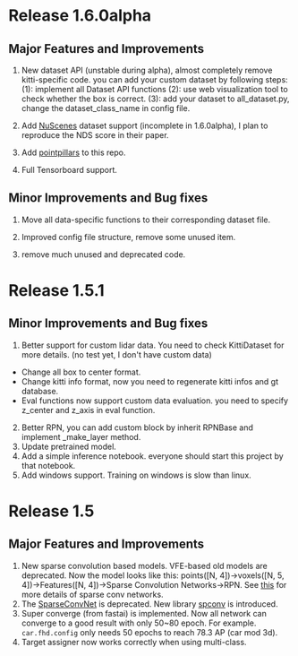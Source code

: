 # Release 1.6.0alpha

## Major Features and Improvements
1. New dataset API (unstable during alpha), almost completely remove kitti-specific code. you can add your custom dataset by following steps: 
(1): implement all Dataset API functions
(2): use web visualization tool to check whether the box is correct.
(3): add your dataset to all_dataset.py, change the dataset_class_name in config file.

2. Add [NuScenes](https://www.nuscenes.org) dataset support (incomplete in 1.6.0alpha), I plan to reproduce the NDS score in their paper.

3. Add [pointpillars](https://github.com/nutonomy/second.pytorch) to this repo.

4. Full Tensorboard support.

## Minor Improvements and Bug fixes

1. Move all data-specific functions to their corresponding dataset file.

2. Improved config file structure, remove some unused item.

3. remove much unused and deprecated code.

# Release 1.5.1

## Minor Improvements and Bug fixes

1. Better support for custom lidar data. You need to check KittiDataset for more details. (no test yet, I don't have custom data)
* Change all box to center format. 
* Change kitti info format, now you need to regenerate kitti infos and gt database.
* Eval functions now support custom data evaluation. you need to specify z_center and z_axis in eval function.
2. Better RPN, you can add custom block by inherit RPNBase and implement _make_layer method.
3. Update pretrained model.
4. Add a simple inference notebook. everyone should start this project by that notebook.
5. Add windows support. Training on windows is slow than linux.

# Release 1.5

## Major Features and Improvements

1. New sparse convolution based models. VFE-based old models are deprecated. Now the model looks like this:
points([N, 4])->voxels([N, 5, 4])->Features([N, 4])->Sparse Convolution Networks->RPN. See [this](https://github.com/traveller59/second.pytorch/blob/master/second/pytorch/models/middle.py) for more details of sparse conv networks.
2. The [SparseConvNet](https://github.com/facebookresearch/SparseConvNet) is deprecated. New library [spconv](https://github.com/traveller59/spconv) is introduced.
3. Super converge (from fastai) is implemented. Now all network can converge to a good result with only 50~80 epoch. For example. ```car.fhd.config``` only needs 50 epochs to reach 78.3 AP (car mod 3d).
4. Target assigner now works correctly when using multi-class.

